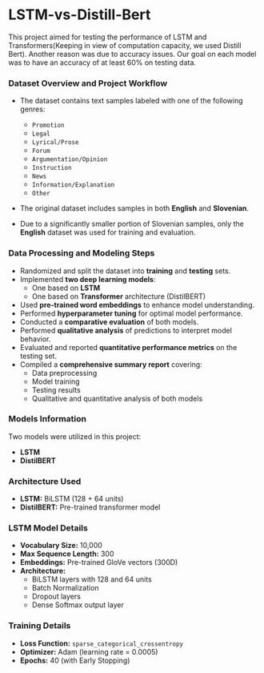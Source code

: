 # LSTM-vs-Distill-Bert
 This project aimed for testing the performance of LSTM and Transformers(Keeping in view of computation capacity, we used Distill Bert). Another reason was due to accuracy issues. 
 Our goal on each model was to have an accuracy of at least 60% on testing data.

 ### Dataset Overview and Project Workflow

- The dataset contains text samples labeled with one of the following genres:
  - `Promotion`
  - `Legal`
  - `Lyrical/Prose`
  - `Forum`
  - `Argumentation/Opinion`
  - `Instruction`
  - `News`
  - `Information/Explanation`
  - `Other`

- The original dataset includes samples in both **English** and **Slovenian**.
- Due to a significantly smaller portion of Slovenian samples, only the **English** dataset was used for training and evaluation.

### Data Processing and Modeling Steps

- Randomized and split the dataset into **training** and **testing** sets.
- Implemented **two deep learning models**:
  - One based on **LSTM**
  - One based on **Transformer** architecture (DistilBERT)
- Used **pre-trained word embeddings** to enhance model understanding.
- Performed **hyperparameter tuning** for optimal model performance.
- Conducted a **comparative evaluation** of both models.
- Performed **qualitative analysis** of predictions to interpret model behavior.
- Evaluated and reported **quantitative performance metrics** on the testing set.
- Compiled a **comprehensive summary report** covering:
  - Data preprocessing  
  - Model training  
  - Testing results  
  - Qualitative and quantitative analysis of both models

###  Models Information
Two models were utilized in this project:
- **LSTM**
- **DistilBERT**

###  Architecture Used
- **LSTM:** BiLSTM (128 + 64 units)
- **DistilBERT:** Pre-trained transformer model

###  LSTM Model Details
- **Vocabulary Size:** 10,000  
- **Max Sequence Length:** 300  
- **Embeddings:** Pre-trained GloVe vectors (300D)  
- **Architecture:**  
  - BiLSTM layers with 128 and 64 units  
  - Batch Normalization  
  - Dropout layers  
  - Dense Softmax output layer  

###  Training Details
- **Loss Function:** `sparse_categorical_crossentropy`  
- **Optimizer:** Adam (learning rate = 0.0005)  
- **Epochs:** 40 (with Early Stopping)
